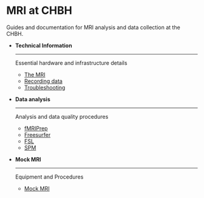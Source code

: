 # MRI at CHBH

Guides and documentation for MRI analysis and data collection at the CHBH.

<div class="grid cards" markdown>

-   **Technical Information**

    ---

    Essential hardware and infrastructure details

    - [The MRI](hardware/scanner.md)
    - [Recording data](hardware/stimulus_equipment.md)
    - [Troubleshooting](hardware/troubleshooting.md)

-   **Data analysis**

    ---

    Analysis and data quality procedures

    - [fMRIPrep](analysis/fmriprep.md)
    - [Freesurfer](analysis/freesurfer.md)
    - [FSL](analysis/fsl.md)
    - [SPM](analysis/spm.md)

-   **Mock MRI**

    ---

    Equipment and Procedures

    - [Mock MRI](mockmri/mockmri.md)


</div>